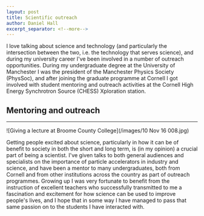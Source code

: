 ```yaml
---
layout: post
title: Scientific outreach
author: Daniel Hall
excerpt_separator: <!--more-->
---
```


I love talking about science and technology (and particularly the intersection between the two, i.e. the technology that serves science), and during my university career I've been involved in a number of outreach opportunities. During my undergraduate degree at the University of Manchester I was the president of the Manchester Physics Society (PhysSoc), and after joining the graduate programme at Cornell I got involved with student mentoring and outreach activities at the Cornell High Energy Synchrotron Source (CHESS) Xploration station.

<!--more-->

## Mentoring and outreach
-----

![Giving a lecture at Broome County College](/images/10 Nov 16 008.jpg)

Getting people excited about science, particularly in how it can be of benefit to society in both the short and long term, is (in my opinion) a crucial part of being a scientist. I've given talks to both general audiences and specialists on the importance of particle accelerators in industry and science, and have been a mentor to many undergraduates, both from Cornell and from other institutions across the country as part of outreach programmes. Growing up I was very fortunate to benefit from the instruction of excellent teachers who successfully transmitted to me a fascination and excitement for how science can be used to improve people's lives, and I hope that in some way I have managed to pass that same passion on to the students I have interacted with.